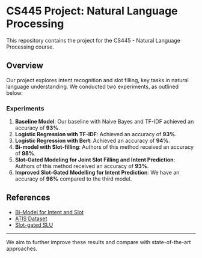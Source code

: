# CS445 Project: Natural Language Processing

This repository contains the project for the CS445 - Natural Language Processing course. 

## Overview
Our project explores intent recognition and slot filling, key tasks in natural language understanding. We conducted two experiments, as outlined below:

### Experiments
1. **Baseline Model**: Our baseline with Naive Bayes and TF-IDF achieved an accuracy of **93%**.
2. **Logistic Regression with TF-IDF**: Achieved an accuracy of **93%**.
3. **Logistic Regression with Bert**: Achieved an accuracy of **94%**.
4. **Bi-model with Slot-filling**: Authors of this method received an accuracy of **98%**. 
5. **Slot-Gated Modeling for Joint Slot Filling and Intent Prediction**: Authors of this method received an accuracy of **93%**.
6. **Improved Slot-Gated Modelling for Intent Prediction**: We have an accuracy of **96%** compared to the third model.
   
## References
- [Bi-Model for Intent and Slot](https://github.com/ray075hl/Bi-Model-Intent-And-Slot/tree/master)
- [ATIS Dataset](https://github.com/howl-anderson/ATIS_dataset/tree/master/data)
- [Slot-gated SLU](https://github.com/MiuLab/SlotGated-SLU)
---

We aim to further improve these results and compare with state-of-the-art approaches.
